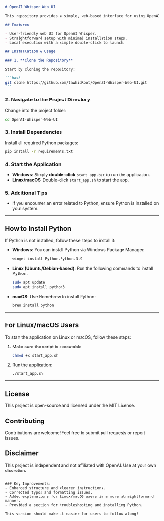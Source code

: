 ````markdown
# OpenAI Whisper Web UI

This repository provides a simple, web-based interface for using OpenAI Whisper, enabling users to transcribe audio effortlessly through a graphical interface.

## Features

- User-friendly web UI for OpenAI Whisper.
- Straightforward setup with minimal installation steps.
- Local execution with a simple double-click to launch.

## Installation & Usage

### 1. **Clone the Repository**

Start by cloning the repository:

```bash
git clone https://github.com/tawhidRoot/OpenAI-Whisper-Web-UI.git
```
````

### 2. **Navigate to the Project Directory**

Change into the project folder:

```bash
cd OpenAI-Whisper-Web-UI
```

### 3. **Install Dependencies**

Install all required Python packages:

```bash
pip install -r requirements.txt
```

### 4. **Start the Application**

- **Windows**: Simply **double-click** `start_app.bat` to run the application.
- **Linux/macOS**: Double-click `start_app.sh` to start the app.

### 5. **Additional Tips**

- If you encounter an error related to Python, ensure Python is installed on your system.

---

## How to Install Python

If Python is not installed, follow these steps to install it:

- **Windows**: You can install Python via Windows Package Manager:

  ```bash
  winget install Python.Python.3.9
  ```

- **Linux (Ubuntu/Debian-based)**: Run the following commands to install Python:

  ```bash
  sudo apt update
  sudo apt install python3
  ```

- **macOS**: Use Homebrew to install Python:

  ```bash
  brew install python
  ```

---

## For Linux/macOS Users

To start the application on Linux or macOS, follow these steps:

1. Make sure the script is executable:

   ```bash
   chmod +x start_app.sh
   ```

2. Run the application:

   ```bash
   ./start_app.sh
   ```

---

## License

This project is open-source and licensed under the MIT License.

## Contributing

Contributions are welcome! Feel free to submit pull requests or report issues.

## Disclaimer

This project is independent and not affiliated with OpenAI. Use at your own discretion.

```

### Key Improvements:
- Enhanced structure and clearer instructions.
- Corrected typos and formatting issues.
- Added explanations for Linux/macOS users in a more straightforward manner.
- Provided a section for troubleshooting and installing Python.

This version should make it easier for users to follow along!
```
